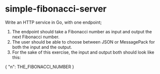 # simple-fibonacci-server

Write an HTTP service in Go, with one endpoint;

1. The endpoint should take a Fibonacci number as input and output the next Fibonacci number.
2. The user should be able to choose between JSON or MessagePack for both the input and the output.
3. For the sake of this exercise, the input and output both should look like this:

{ "n": THE_FIBONACCI_NUMBER }
